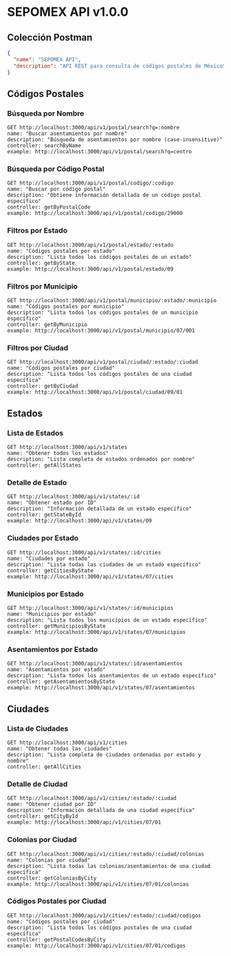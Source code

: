 # SEPOMEX API v1.0.0

## Colección Postman

```json
{
  "name": "SEPOMEX API",
  "description": "API REST para consulta de códigos postales de México"
}
```

## Códigos Postales

### Búsqueda por Nombre

```http
GET http://localhost:3000/api/v1/postal/search?q=:nombre
name: "Buscar asentamientos por nombre"
description: "Búsqueda de asentamientos por nombre (case-insensitive)"
controller: searchByName
example: http://localhost:3000/api/v1/postal/search?q=centro
```

### Búsqueda por Código Postal

```http
GET http://localhost:3000/api/v1/postal/codigo/:codigo
name: "Buscar por código postal"
description: "Obtiene información detallada de un código postal específico"
controller: getByPostalCode
example: http://localhost:3000/api/v1/postal/codigo/29000
```

### Filtros por Estado

```http
GET http://localhost:3000/api/v1/postal/estado/:estado
name: "Códigos postales por estado"
description: "Lista todos los códigos postales de un estado"
controller: getByState
example: http://localhost:3000/api/v1/postal/estado/09
```

### Filtros por Municipio

```http
GET http://localhost:3000/api/v1/postal/municipio/:estado/:municipio
name: "Códigos postales por municipio"
description: "Lista todos los códigos postales de un municipio específico"
controller: getByMunicipio
example: http://localhost:3000/api/v1/postal/municipio/07/001
```

### Filtros por Ciudad

```http
GET http://localhost:3000/api/v1/postal/ciudad/:estado/:ciudad
name: "Códigos postales por ciudad"
description: "Lista todos los códigos postales de una ciudad específica"
controller: getByCiudad
example: http://localhost:3000/api/v1/postal/ciudad/09/01
```

## Estados

### Lista de Estados

```http
GET http://localhost:3000/api/v1/states
name: "Obtener todos los estados"
description: "Lista completa de estados ordenados por nombre"
controller: getAllStates
```

### Detalle de Estado

```http
GET http://localhost:3000/api/v1/states/:id
name: "Obtener estado por ID"
description: "Información detallada de un estado específico"
controller: getStateById
example: http://localhost:3000/api/v1/states/09
```

### Ciudades por Estado

```http
GET http://localhost:3000/api/v1/states/:id/cities
name: "Ciudades por estado"
description: "Lista todas las ciudades de un estado específico"
controller: getCitiesByState
example: http://localhost:3000/api/v1/states/07/cities
```

### Municipios por Estado

```http
GET http://localhost:3000/api/v1/states/:id/municipios
name: "Municipios por estado"
description: "Lista todos los municipios de un estado específico"
controller: getMunicipiosByState
example: http://localhost:3000/api/v1/states/07/municipios
```

### Asentamientos por Estado

```http
GET http://localhost:3000/api/v1/states/:id/asentamientos
name: "Asentamientos por estado"
description: "Lista todos los asentamientos de un estado específico"
controller: getAsentamientosByState
example: http://localhost:3000/api/v1/states/07/asentamientos
```

## Ciudades

### Lista de Ciudades

```http
GET http://localhost:3000/api/v1/cities
name: "Obtener todas las ciudades"
description: "Lista completa de ciudades ordenadas por estado y nombre"
controller: getAllCities
```

### Detalle de Ciudad

```http
GET http://localhost:3000/api/v1/cities/:estado/:ciudad
name: "Obtener ciudad por ID"
description: "Información detallada de una ciudad específica"
controller: getCityById
example: http://localhost:3000/api/v1/cities/07/01
```

### Colonias por Ciudad

```http
GET http://localhost:3000/api/v1/cities/:estado/:ciudad/colonias
name: "Colonias por ciudad"
description: "Lista todas las colonias/asentamientos de una ciudad específica"
controller: getColoniasByCity
example: http://localhost:3000/api/v1/cities/07/01/colonias
```

### Códigos Postales por Ciudad

```http
GET http://localhost:3000/api/v1/cities/:estado/:ciudad/codigos
name: "Códigos postales por ciudad"
description: "Lista todos los códigos postales de una ciudad específica"
controller: getPostalCodesByCity
example: http://localhost:3000/api/v1/cities/07/01/codigos
```
